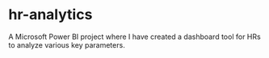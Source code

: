 # hr-analytics
A Microsoft Power BI project where I have created a dashboard tool for HRs to analyze various key parameters. 
